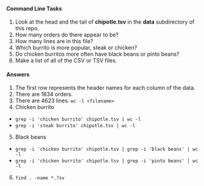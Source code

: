 #### Command Line Tasks

1. Look at the head and the tail of **chipotle.tsv** in the **data** subdirectory of this repo. 
2. How many orders do there appear to be?
3. How many lines are in this file?
4. Which burrito is more popular, steak or chicken?
5. Do chicken burritos more often have black beans or pinto beans?
6. Make a list of all of the CSV or TSV files.



#### Answers 
1. The first row represents the header names for each column of the data. 
2. There are 1834 orders.
3. There are 4623 lines. `wc -l <filename>`
4. Chicken burrito 
* `grep -i 'chicken burrito' chipotle.tsv | wc -l`
* `grep -i 'steak burrito' chipotle.tsv | wc -l`
5. Black beans
* `grep -i 'chicken burrito' chipotle.tsv | grep -i 'black beans' | wc -l`
* `grep -i 'chicken burrito' chipotle.tsv | grep -i 'pinto beans' | wc -l`
6. `find . -name *.?sv`